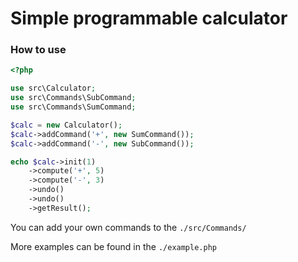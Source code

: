 # Simple programmable calculator

### How to use

```php
<?php

use src\Calculator;
use src\Commands\SubCommand;
use src\Commands\SumCommand;

$calc = new Calculator();
$calc->addCommand('+', new SumCommand());
$calc->addCommand('-', new SubCommand());

echo $calc->init(1)
    ->compute('+', 5)
    ->compute('-', 3)
    ->undo()
    ->undo()
    ->getResult();
```

You can add your own commands to the `./src/Commands/`

More examples can be found in the `./example.php`
